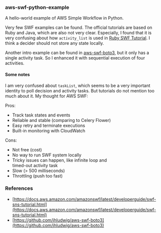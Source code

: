 ### aws-swf-python-example

A hello-world example of AWS Simple Workflow in Python. 

Very few SWF examples can be found. The official tutorials are based on Ruby and Java, which
are also not very clear. Especially, I found that it is very confusing about how `activity_list`
is used in [Ruby SWF Tutorial](https://docs.aws.amazon.com/amazonswf/latest/developerguide/swf-sns-tutorial.html). 
I think a decider should not store any state locally.   

Another intro example can be found in [aws-swf-boto3](https://github.com/jhludwig/aws-swf-boto3), 
but it only has a single activity task. So I enhanced it with sequential execution of four 
activities. 

#### Some notes

I am very confused about `taskList`, which seems to be a very important identity to poll 
decision and activity tasks. But tutorials do not mention too much about it. 
My thought for AWS SWF: 

Pros:

* Track task states and events
* Reliable and stable (comparing to Celery Flower)
* Easy retry and terminate executions
* Built-in monitoring with CloudWatch


Cons:

* Not free (cost)
* No way to run SWF system locally
* Tricky issues can happen, like infinite loop and  
timed-out activity task 
* Slow (> 500 milliseconds)
* Throttling (push too fast)


### References
* [https://docs.aws.amazon.com/amazonswf/latest/developerguide/swf-sns-tutorial.html](https://docs.aws.amazon.com/amazonswf/latest/developerguide/swf-sns-tutorial.html)
* [https://github.com/jhludwig/aws-swf-boto3](https://github.com/jhludwig/aws-swf-boto3)

